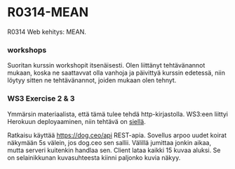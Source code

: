 # R0314-MEAN
R0314 Web kehitys: MEAN.

### workshops
Suoritan kurssin workshopit itsenäisesti. Olen liittänyt tehtävänannot mukaan, koska ne saattavvat olla vanhoja ja päivittyä kurssin edetessä, niin löytyy sitten ne tehtävänannot, joiden mukaan olen tehnyt.

### WS3 Exercise 2 & 3
Ymmärsin materiaalista, että tämä tulee tehdä http-kirjastolla. WS3:een liittyi Herokuun deployaaminen, niin tehtävä on [siellä](https://morning-sands-90789.herokuapp.com/).

Ratkaisu käyttää https://dog.ceo/api REST-apia. Sovellus arpoo uudet koirat näkymään 5s välein, jos dog.ceo sen sallii. Välillä jumittaa jonkin aikaa, mutta serveri kuitenkin handlaa sen. Client lataa kaikki 15 kuvaa aluksi. Se on selainikkunan kuvasuhteesta kiinni paljonko kuvia näkyy.
